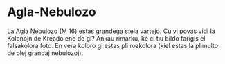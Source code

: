 # Agla-Nebulozo

La Agla Nebulozo (M 16) estas grandega stela vartejo. Cu vi povas vidi la
Kolonojn de Kreado ene de gi? Ankau rimarku, ke ci tiu bildo farigis el
falsakolora foto. En vera koloro gi estas pli rozkolora (kiel estas la plimulto
de plej grandaj nebulozoj).
